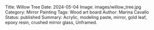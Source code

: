 Title: Willow Tree
Date: 2024-05-04
Image: images/willow_tree.jpg
Category: Mirror Painting
Tags: Wood art board
Author: Marina Cavallo
Status: published
Summary: Acrylic, modeling paste, mirror, gold leaf, epoxy resin, crushed mirror glass, Unframed. 
